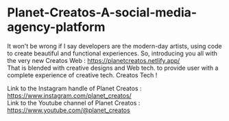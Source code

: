 # Planet-Creatos-A-social-media-agency-platform
It won't be wrong if I say developers are the modern-day artists, using code to create beautiful and functional experiences. So, introducing you all with the very new Creatos Web : https://planetcreatos.netlify.app/  
That is blended with creative designs and Web tech. to provide user with a complete experience of creative tech. Creatos Tech !  

Link to the Instagram handle of Planet Creatos : https://www.instagram.com/planet_creatos/  
Link to the Youtube channel of Planet Creatos : https://www.youtube.com/@planet_creatos
